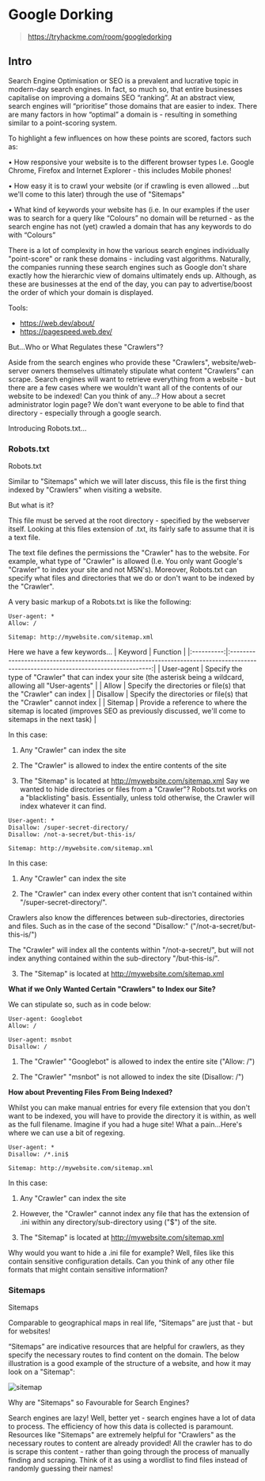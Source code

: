 # Google Dorking
> https://tryhackme.com/room/googledorking

## Intro 

Search Engine Optimisation or SEO is a prevalent and lucrative topic in modern-day search engines. In fact, so much so, that entire businesses capitalise on improving a domains SEO “ranking”. At an abstract view, search engines will “prioritise” those domains that are easier to index. There are many factors in how “optimal” a domain is - resulting in something similar to a point-scoring system.



To highlight a few influences on how these points are scored, factors such as:

• How responsive your website is to the different browser types I.e. Google Chrome, Firefox and Internet Explorer - this includes Mobile phones!

• How easy it is to crawl your website (or if crawling is even allowed ...but we'll come to this later) through the use of "Sitemaps"

• What kind of keywords your website has (i.e. In our examples if the user was to search for a query like “Colours” no domain will be returned - as the search engine has not (yet) crawled a domain that has any keywords to do with “Colours”



There is a lot of complexity in how the various search engines individually "point-score" or rank these domains - including vast algorithms. Naturally, the companies running these search engines such as Google don't share exactly how the hierarchic view of domains ultimately ends up. Although, as these are businesses at the end of the day, you can pay to advertise/boost the order of which your domain is displayed.

Tools:
- https://web.dev/about/
- https://pagespeed.web.dev/

But...Who or What Regulates these "Crawlers"?

Aside from the search engines who provide these "Crawlers", website/web-server owners themselves ultimately stipulate what content "Crawlers" can scrape. Search engines will want to retrieve everything from a website - but there are a few cases where we wouldn't want all of the contents of our website to be indexed! Can you think of any...? How about a secret administrator login page? We don't want everyone to be able to find that directory - especially through a google search.

Introducing Robots.txt... 

### Robots.txt
Robots.txt

Similar to "Sitemaps" which we will later discuss, this file is the first thing indexed by "Crawlers" when visiting a website.


But what is it?

This file must be served at the root directory - specified by the webserver itself. Looking at this files extension of .txt, its fairly safe to assume that it is a text file.

The text file defines the permissions the "Crawler" has to the website. For example, what type of "Crawler" is allowed (I.e. You only want Google's "Crawler" to index your site and not MSN's). Moreover, Robots.txt can specify what files and directories that we do or don't want to be indexed by the "Crawler".

A very basic markup of a Robots.txt is like the following:
```
User-agent: *
Allow: /

Sitemap: http://mywebsite.com/sitemap.xml
```
Here we have a few keywords...
|   Keyword  |                                                               Function                                                              |
|:----------:|:-----------------------------------------------------------------------------------------------------------------------------------:|
| User-agent |          Specify the type of "Crawler" that can index your site (the asterisk being a wildcard, allowing all "User-agents"          |
|    Allow   |                                   Specify the directories or file(s) that the "Crawler" can index                                   |
|  Disallow  |                                  Specify the directories or file(s) that the "Crawler" cannot index                                 |
|   Sitemap  | Provide a reference to where the sitemap is located (improves SEO as previously discussed, we'll come to sitemaps in the next task) |

In this case:

1. Any "Crawler" can index the site

2. The "Crawler" is allowed to index the entire contents of the site

3. The "Sitemap" is located at http://mywebsite.com/sitemap.xml
Say we wanted to hide directories or files from a "Crawler"? Robots.txt works on a "blacklisting" basis. Essentially, unless told otherwise, the Crawler will index whatever it can find.

```
User-agent: *
Disallow: /super-secret-directory/
Disallow: /not-a-secret/but-this-is/

Sitemap: http://mywebsite.com/sitemap.xml
```
In this case:

1. Any "Crawler" can index the site

2. The "Crawler" can index every other content that isn't contained within "/super-secret-directory/".

Crawlers also know the differences between sub-directories, directories and files. Such as in the case of the second "Disallow:" ("/not-a-secret/but-this-is/")

The "Crawler" will index all the contents within "/not-a-secret/", but will not index anything contained within the sub-directory "/but-this-is/".

3. The "Sitemap" is located at http://mywebsite.com/sitemap.xml


**What if we Only Wanted Certain "Crawlers" to Index our Site?**

We can stipulate so, such as in code below:
```
User-agent: Googlebot
Allow: /

User-agent: msnbot
Disallow: /
```

1. The "Crawler" "Googlebot" is allowed to index the entire site ("Allow: /")

2. The "Crawler" "msnbot" is not allowed to index the site (Disallow: /")

**How about Preventing Files From Being Indexed?**

Whilst you can make manual entries for every file extension that you don't want to be indexed, you will have to provide the directory it is within, as well as the full filename. Imagine if you had a huge site! What a pain...Here's where we can use a bit of regexing.


```
User-agent: *
Disallow: /*.ini$

Sitemap: http://mywebsite.com/sitemap.xml
```

In this case:

1. Any "Crawler" can index the site

2. However, the "Crawler" cannot index any file that has the extension of .ini within any directory/sub-directory using ("$") of the site.

3. The "Sitemap" is located at http://mywebsite.com/sitemap.xml

Why would you want to hide a .ini file for example? Well, files like this contain sensitive configuration details. Can you think of any other file formats that might contain sensitive information?


### Sitemaps

Sitemaps

Comparable to geographical maps in real life, “Sitemaps” are just that - but for websites!

“Sitemaps” are indicative resources that are helpful for crawlers, as they specify the necessary routes to find content on the domain. The below illustration is a good example of the structure of a website, and how it may look on a "Sitemap":

![sitemap]()




Why are "Sitemaps" so Favourable for Search Engines?

Search engines are lazy! Well, better yet - search engines have a lot of data to process. The efficiency of how this data is collected is paramount. Resources like "Sitemaps" are extremely helpful for "Crawlers" as the necessary routes to content are already provided! All the crawler has to do is scrape this content - rather than going through the process of manually finding and scraping. Think of it as using a wordlist to find files instead of randomly guessing their names!





